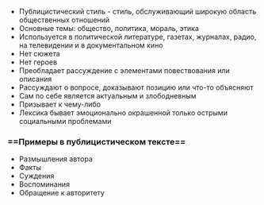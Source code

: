 - Публицистический стиль - стиль, обслуживающий широкую область общественных отношений
- Основные темы: общество, политика, мораль, этика
- Используется в политической литературе, газетах, журналах, радио, на телевидении и в документальном кино
- Нет сюжета
- Нет героев
- Преобладает рассуждение с элементами повествования или описания
- Рассуждают о вопросе, доказывают позицию или что-то объясняют
- Сам по себе является актуальным и злободневным
- Призывает к чему-либо
- Лексика бывает эмоционально окрашенной только острыми социальными проблемами
### ==Примеры в публицистическом тексте==
- Размышления автора
- Факты
- Суждения
- Воспоминания
- Обращение к авторитету 